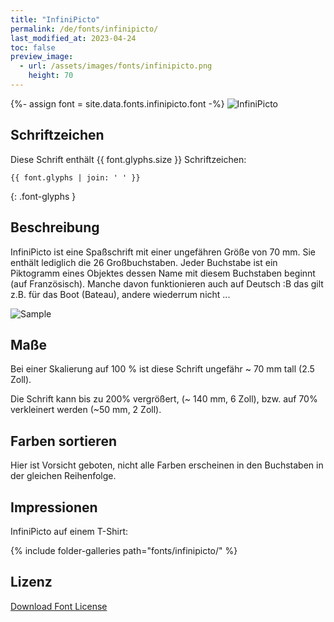 ```yaml
---
title: "InfiniPicto"
permalink: /de/fonts/infinipicto/
last_modified_at: 2023-04-24
toc: false
preview_image:
  - url: /assets/images/fonts/infinipicto.png
    height: 70
---
```

{%- assign font = site.data.fonts.infinipicto.font -%}
![InfiniPicto](/assets/images/fonts/infinipicto.png)

## Schriftzeichen

Diese Schrift enthält  {{ font.glyphs.size }} Schriftzeichen:

```
{{ font.glyphs | join: ' ' }}
```
{: .font-glyphs }

## Beschreibung

InfiniPicto ist eine Spaßschrift mit einer ungefähren Größe von 70 mm. Sie enthält lediglich die 26 Großbuchstaben.
Jeder Buchstabe ist ein Piktogramm eines Objektes dessen Name mit diesem Buchstaben beginnt (auf Französisch).
Manche davon funktionieren auch auf Deutsch :B das gilt z.B. für das Boot (Bateau), andere wiederrum nicht ...

![Sample ](/assets/images/fonts/infinipicto3.jpg)

## Maße

Bei einer Skalierung auf 100 % ist diese Schrift ungefähr ~ 70 mm tall (2.5 Zoll).

Die Schrift kann bis zu 200% vergrößert, (~ 140 mm, 6 Zoll), bzw. auf 70% verkleinert werden (~50 mm, 2 Zoll).

## Farben sortieren

Hier ist Vorsicht geboten, nicht alle Farben erscheinen in den Buchstaben in der gleichen Reihenfolge.

## Impressionen

InfiniPicto auf einem T-Shirt:

{% include folder-galleries path="fonts/infinipicto/" %}

## Lizenz

[Download Font License](https://github.com/inkstitch/inkstitch/tree/main/fonts/infinipicto/LICENSE)
